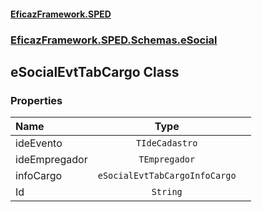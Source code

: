 #### [EficazFramework.SPED](EficazFrameworkSPED.md 'EficazFramework SPED')
### [EficazFramework.SPED.Schemas.eSocial](EficazFramework.SPED.Schemas.eSocial.md 'EficazFramework.SPED.Schemas.eSocial')

## eSocialEvtTabCargo Class
### Properties

| Name | Type | |
| :--- | :---: | :--- |
| ideEvento | `TIdeCadastro` |  |
| ideEmpregador | `TEmpregador` |  |
| infoCargo | `eSocialEvtTabCargoInfoCargo` |  |
| Id | `String` |  |
